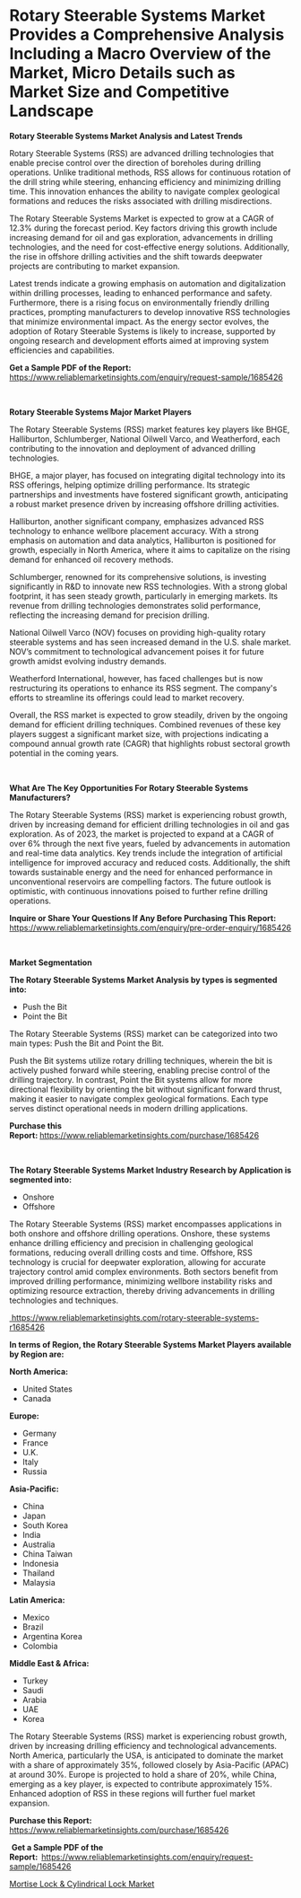 <p><h1>Rotary Steerable Systems Market Provides a Comprehensive Analysis Including a Macro Overview of the Market, Micro Details such as Market Size and Competitive Landscape</h1></p><p><strong>Rotary Steerable Systems Market Analysis and Latest Trends</strong></p>
<p><p>Rotary Steerable Systems (RSS) are advanced drilling technologies that enable precise control over the direction of boreholes during drilling operations. Unlike traditional methods, RSS allows for continuous rotation of the drill string while steering, enhancing efficiency and minimizing drilling time. This innovation enhances the ability to navigate complex geological formations and reduces the risks associated with drilling misdirections.</p><p>The Rotary Steerable Systems Market is expected to grow at a CAGR of 12.3% during the forecast period. Key factors driving this growth include increasing demand for oil and gas exploration, advancements in drilling technologies, and the need for cost-effective energy solutions. Additionally, the rise in offshore drilling activities and the shift towards deepwater projects are contributing to market expansion. </p><p>Latest trends indicate a growing emphasis on automation and digitalization within drilling processes, leading to enhanced performance and safety. Furthermore, there is a rising focus on environmentally friendly drilling practices, prompting manufacturers to develop innovative RSS technologies that minimize environmental impact. As the energy sector evolves, the adoption of Rotary Steerable Systems is likely to increase, supported by ongoing research and development efforts aimed at improving system efficiencies and capabilities.</p></p>
<p><strong>Get a Sample PDF of the Report:&nbsp;</strong> <a href="https://www.reliablemarketinsights.com/enquiry/request-sample/1685426?utm_campaign=2327&utm_medium=2&utm_source=Github&utm_content=ia&utm_term=28022025&utm_id=rotary-steerable-systems">https://www.reliablemarketinsights.com/enquiry/request-sample/1685426</a></p>
<p>&nbsp;</p>
<p><strong>Rotary Steerable Systems Major Market Players</strong></p>
<p><p>The Rotary Steerable Systems (RSS) market features key players like BHGE, Halliburton, Schlumberger, National Oilwell Varco, and Weatherford, each contributing to the innovation and deployment of advanced drilling technologies.</p><p>BHGE, a major player, has focused on integrating digital technology into its RSS offerings, helping optimize drilling performance. Its strategic partnerships and investments have fostered significant growth, anticipating a robust market presence driven by increasing offshore drilling activities.</p><p>Halliburton, another significant company, emphasizes advanced RSS technology to enhance wellbore placement accuracy. With a strong emphasis on automation and data analytics, Halliburton is positioned for growth, especially in North America, where it aims to capitalize on the rising demand for enhanced oil recovery methods.</p><p>Schlumberger, renowned for its comprehensive solutions, is investing significantly in R&D to innovate new RSS technologies. With a strong global footprint, it has seen steady growth, particularly in emerging markets. Its revenue from drilling technologies demonstrates solid performance, reflecting the increasing demand for precision drilling.</p><p>National Oilwell Varco (NOV) focuses on providing high-quality rotary steerable systems and has seen increased demand in the U.S. shale market. NOV’s commitment to technological advancement poises it for future growth amidst evolving industry demands.</p><p>Weatherford International, however, has faced challenges but is now restructuring its operations to enhance its RSS segment. The company's efforts to streamline its offerings could lead to market recovery.</p><p>Overall, the RSS market is expected to grow steadily, driven by the ongoing demand for efficient drilling techniques. Combined revenues of these key players suggest a significant market size, with projections indicating a compound annual growth rate (CAGR) that highlights robust sectoral growth potential in the coming years.</p></p>
<p>&nbsp;</p>
<p><strong>What Are The Key Opportunities For Rotary Steerable Systems Manufacturers?</strong></p>
<p><p>The Rotary Steerable Systems (RSS) market is experiencing robust growth, driven by increasing demand for efficient drilling technologies in oil and gas exploration. As of 2023, the market is projected to expand at a CAGR of over 6% through the next five years, fueled by advancements in automation and real-time data analytics. Key trends include the integration of artificial intelligence for improved accuracy and reduced costs. Additionally, the shift towards sustainable energy and the need for enhanced performance in unconventional reservoirs are compelling factors. The future outlook is optimistic, with continuous innovations poised to further refine drilling operations.</p></p>
<p><strong>Inquire or Share Your Questions If Any Before Purchasing This Report:</strong> <a href="https://www.reliablemarketinsights.com/enquiry/pre-order-enquiry/1685426?utm_campaign=2327&utm_medium=2&utm_source=Github&utm_content=ia&utm_term=28022025&utm_id=rotary-steerable-systems">https://www.reliablemarketinsights.com/enquiry/pre-order-enquiry/1685426</a></p>
<p>&nbsp;</p>
<p><strong>Market Segmentation</strong></p>
<p><strong>The Rotary Steerable Systems Market Analysis by types is segmented into:</strong></p>
<p><ul><li>Push the Bit</li><li>Point the Bit</li></ul></p>
<p><p>The Rotary Steerable Systems (RSS) market can be categorized into two main types: Push the Bit and Point the Bit. </p><p>Push the Bit systems utilize rotary drilling techniques, wherein the bit is actively pushed forward while steering, enabling precise control of the drilling trajectory. In contrast, Point the Bit systems allow for more directional flexibility by orienting the bit without significant forward thrust, making it easier to navigate complex geological formations. Each type serves distinct operational needs in modern drilling applications.</p></p>
<p><strong>Purchase this Report:&nbsp;</strong><a href="https://www.reliablemarketinsights.com/purchase/1685426?utm_campaign=2327&utm_medium=2&utm_source=Github&utm_content=ia&utm_term=28022025&utm_id=rotary-steerable-systems">https://www.reliablemarketinsights.com/purchase/1685426</a></p>
<p>&nbsp;</p>
<p><strong>The Rotary Steerable Systems Market Industry Research by Application is segmented into:</strong></p>
<p><ul><li>Onshore</li><li>Offshore</li></ul></p>
<p><p>The Rotary Steerable Systems (RSS) market encompasses applications in both onshore and offshore drilling operations. Onshore, these systems enhance drilling efficiency and precision in challenging geological formations, reducing overall drilling costs and time. Offshore, RSS technology is crucial for deepwater exploration, allowing for accurate trajectory control amid complex environments. Both sectors benefit from improved drilling performance, minimizing wellbore instability risks and optimizing resource extraction, thereby driving advancements in drilling technologies and techniques.</p></p>
<p><a href="https://www.reliablemarketinsights.com/rotary-steerable-systems-r1685426?utm_campaign=2327&utm_medium=2&utm_source=Github&utm_content=ia&utm_term=28022025&utm_id=rotary-steerable-systems">&nbsp;https://www.reliablemarketinsights.com/rotary-steerable-systems-r1685426</a></p>
<p><strong>In terms of Region, the Rotary Steerable Systems Market Players available by Region are:</strong></p>
<p>
    <p> <strong> North America: </strong>
        <ul>
            <li>United States</li>
            <li>Canada</li>
        </ul>
        </p> 
    <p> <strong> Europe: </strong>
        <ul>
            <li>Germany</li>
            <li>France</li>
            <li>U.K.</li>
            <li>Italy</li>
            <li>Russia</li>
        </ul>
        </p> 
    <p> <strong> Asia-Pacific: </strong>
        <ul>
            <li>China</li>
            <li>Japan</li>
            <li>South Korea</li>
            <li>India</li>
            <li>Australia</li>
            <li>China Taiwan</li>
            <li>Indonesia</li>
            <li>Thailand</li>
            <li>Malaysia</li>
        </ul>
        </p> 
    <p> <strong> Latin America: </strong>
        <ul>
            <li>Mexico</li>
            <li>Brazil</li>
            <li>Argentina Korea</li>
            <li>Colombia</li>
        </ul>
        </p> 
    <p> <strong> Middle East & Africa: </strong>
        <ul>
            <li>Turkey</li>
            <li>Saudi</li>
            <li>Arabia</li>
            <li>UAE</li>
            <li>Korea</li>
        </ul>
    </p>
    </p>
<p><p>The Rotary Steerable Systems (RSS) market is experiencing robust growth, driven by increasing drilling efficiency and technological advancements. North America, particularly the USA, is anticipated to dominate the market with a share of approximately 35%, followed closely by Asia-Pacific (APAC) at around 30%. Europe is projected to hold a share of 20%, while China, emerging as a key player, is expected to contribute approximately 15%. Enhanced adoption of RSS in these regions will further fuel market expansion.</p></p>
<p><strong>Purchase this Report: </strong><a href="https://www.reliablemarketinsights.com/purchase/1685426?utm_campaign=2327&utm_medium=2&utm_source=Github&utm_content=ia&utm_term=28022025&utm_id=rotary-steerable-systems">https://www.reliablemarketinsights.com/purchase/1685426</a></p>
<p>&nbsp;<strong>Get a Sample PDF of the Report:&nbsp;&nbsp;</strong><a href="https://www.reliablemarketinsights.com/enquiry/request-sample/1685426?utm_campaign=2327&utm_medium=2&utm_source=Github&utm_content=ia&utm_term=28022025&utm_id=rotary-steerable-systems">https://www.reliablemarketinsights.com/enquiry/request-sample/1685426</a></p>
<p><strong></strong></p>
<p><p><a href="https://github.com/quiraytaibat/Market-Research-Report-List-1/blob/main/mortise-lock-cylindrical-lock-market.md?utm_campaign=2327&utm_medium=2&utm_source=Github&utm_content=ia&utm_term=28022025&utm_id=rotary-steerable-systems">Mortise Lock & Cylindrical Lock Market</a></p></p>